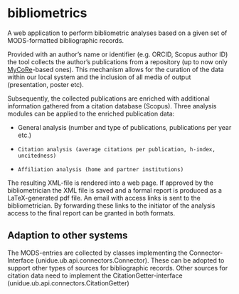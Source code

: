 # bibliometrics #
A web application to perform bibliometric analyses based on a given set of MODS-formatted bibliographic records.

Provided with an author’s name or identifier (e.g. ORCID, Scopus author ID) the tool collects the author’s publications from a repository (up to now only [MyCoRe](https://github.com/MyCoRe-Org "MyCoRe")-based ones). This mechanism allows for the curation of the data within our local system and the inclusion of all media of output (presentation, poster etc). 

Subsequently, the collected publications are enriched with additional information gathered from a citation database (Scopus). Three analysis modules can be applied to the enriched publication data:

   -  General analysis (number and type of publications, publications per year etc.)
-     Citation analysis (average citations per publication, h-index, uncitedness)
-     Affiliation analysis (home and partner institutions)

The resulting XML-file is rendered into a web page. If approved by the bibliometrician the XML file is saved and a formal report is produced as a LaTeX-generated pdf file. An email with access links is sent to the bibliometrician. By forwarding these links to the initiator of the analysis access to the final report can be granted in both formats.

## Adaption to other systems ##
The MODS-entries are collected by classes implementing the Connector-Interface (unidue.ub.api.connectors.Connector). These can be adopted to support other types of sources for bibliographic records. Other sources for citation data need to implement the CitationGetter-interface (unidue.ub.api.connectors.CitationGetter)
